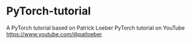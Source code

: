 # PyTorch-tutorial
A PyTorch tutorial based on Patrick Loeber PyTorch tutorial on YouTube
https://www.youtube.com/@patloeber
